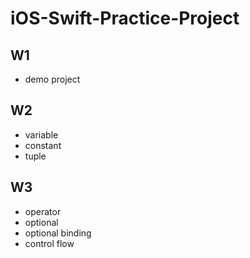 # iOS-Swift-Practice-Project


## W1

* demo project

## W2

* variable
* constant
* tuple

## W3

* operator
* optional
* optional binding
* control flow
